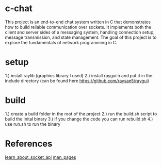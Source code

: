# c-chat
This project is an end-to-end chat system written in C that demonstrates how to build reliable communication over sockets. It implements both the client and server sides of a messaging system, handling connection setup, message transmission, and state management. The goal of this project is to explore the fundamentals of network programming in C.

# setup
1.) install raylib (graphics library I used)
2.) install raygui.h and put it in the include directory (can be found here https://github.com/raysan5/raygui)

# build
1.) create a build folder in the root of the project
2.) run the build.sh script to build the inital binary
3.) if you change the code you can run rebuild.sh 
4.) use run.sh to run the binary

# References
[learn_about_socket_api](https://beej.us/guide/bgnet/pdf/bgnet_usl_c_1.pdf)
[man_pages](https://man7.org/linux/man-pages/index.html)